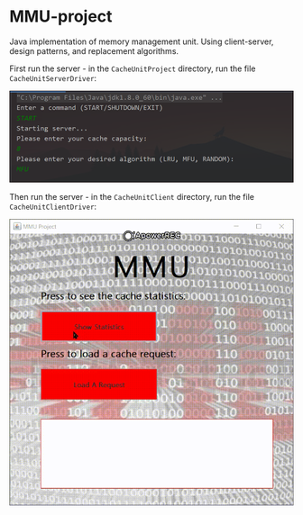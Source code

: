 # MMU-project

Java implementation of memory management unit.
Using client-server, design patterns, and replacement algorithms.

First run the server - in the `CacheUnitProject` directory, run the file `CacheUnitServerDriver`:

![caption](serverExample.png)

Then run the server - in the `CacheUnitClient` directory, run the file `CacheUnitClientDriver`:

![caption](clientExample.gif)
